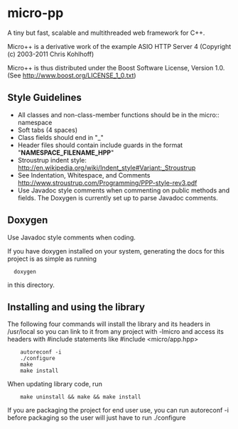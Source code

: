 # micro-pp

A tiny but fast, scalable and multithreaded web framework for C++.

Micro++ is a derivative work of the example ASIO HTTP Server 4 (Copyright (c) 2003-2011 Chris Kohlhoff)

Micro++ is thus distributed under the Boost Software License, Version 1.0. (See http://www.boost.org/LICENSE_1_0.txt)

## Style Guidelines

* All classes and non-class-member functions should be in the micro:: namespace
* Soft tabs (4 spaces)
* Class fields should end in "_"
* Header files should contain include guards in the format "__NAMESPACE_FILENAME_HPP__"
* Stroustrup indent style: http://en.wikipedia.org/wiki/Indent_style#Variant:_Stroustrup
* See Indentation, Whitespace, and Comments http://www.stroustrup.com/Programming/PPP-style-rev3.pdf
* Use Javadoc style comments when commenting on public methods and fields. The Doxygen is currently set up to parse Javadoc comments.

## Doxygen
Use Javadoc style comments when coding.

If you have doxygen installed on your system, generating the docs for this project is as simple as running
```
  doxygen
```
in this directory.

## Installing and using the library
The following four commands will install the library and its headers in /usr/local so you can link to it from any project with -lmicro and access its headers with #include statements like #include <micro/app.hpp>

```
    autoreconf -i
    ./configure
    make
    make install
```

When updating library code, run
```
    make uninstall && make && make install
```

If you are packaging the project for end user use, you can run autoreconf -i before packaging so the user will just have to run ./configure
